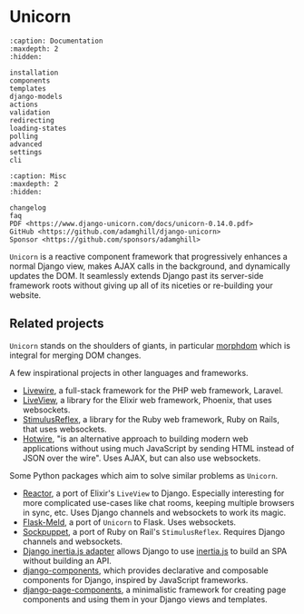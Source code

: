 # Unicorn

```{toctree}
:caption: Documentation
:maxdepth: 2
:hidden:

installation
components
templates
django-models
actions
validation
redirecting
loading-states
polling
advanced
settings
cli
```

```{toctree}
:caption: Misc
:maxdepth: 2
:hidden:

changelog
faq
PDF <https://www.django-unicorn.com/docs/unicorn-0.14.0.pdf>
GitHub <https://github.com/adamghill/django-unicorn>
Sponsor <https://github.com/sponsors/adamghill>
```

`Unicorn` is a reactive component framework that progressively enhances a normal Django view, makes AJAX calls in the background, and dynamically updates the DOM. It seamlessly extends Django past its server-side framework roots without giving up all of its niceties or re-building your website.

## Related projects

`Unicorn` stands on the shoulders of giants, in particular [morphdom](https://github.com/patrick-steele-idem/morphdom) which is integral for merging DOM changes.

A few inspirational projects in other languages and frameworks.

- [Livewire](https://laravel-livewire.com/), a full-stack framework for the PHP web framework, Laravel.
- [LiveView](https://github.com/phoenixframework/phoenix_live_view), a library for the Elixir web framework, Phoenix, that uses websockets.
- [StimulusReflex](https://docs.stimulusreflex.com), a library for the Ruby web framework, Ruby on Rails, that uses websockets.
- [Hotwire](https://hotwire.dev), "is an alternative approach to building modern web applications without using much JavaScript by sending HTML instead of JSON over the wire". Uses AJAX, but can also use websockets.

Some Python packages which aim to solve similar problems as `Unicorn`.

- [Reactor](https://github.com/edelvalle/reactor/), a port of Elixir's `LiveView` to Django. Especially interesting for more complicated use-cases like chat rooms, keeping multiple browsers in sync, etc. Uses Django channels and websockets to work its magic.
- [Flask-Meld](https://github.com/mikeabrahamsen/Flask-Meld), a port of `Unicorn` to Flask. Uses websockets.
- [Sockpuppet](https://sockpuppet.argpar.se/), a port of Ruby on Rail's `StimulusReflex`. Requires Django channels and websockets.
- [Django inertia.js adapter](https://github.com/zodman/inertia-django) allows Django to use <a href="https://inertiajs.com">inertia.js</a> to build an SPA without building an API.
- [django-components](https://gitlab.com/Mojeer/django_components), which provides declarative and composable components for Django, inspired by JavaScript frameworks.
- [django-page-components](https://github.com/andreyfedoseev/django-page-components), a minimalistic framework for creating page components and using them in your Django views and templates.

